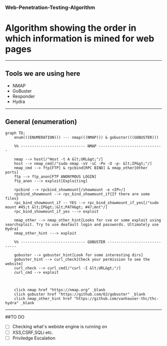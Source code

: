 ### Web-Penetration-Testing-Algorithm
# Algorithm showing the order in which information is mined for web pages

---

## Tools we are using here
- NMAP
- GoBuster
- Responder
- Hydra

---

## General (enumeration)

```mermaid
graph TD;
    enum(((ENUMERATION))) --- nmap(((NMAP))) & gobuster(((GOBUSTER))) 
    
    %% ----------------------------- NMAP -----------------------------
    
    nmap --> host[/"Host -t A &lt;URL&gt;"/] 
    host --> nmap_cmd[/"sudo nmap -sV -sC -Pn -O -p- &lt;IP&gt;"/]
    nmap_cmd --> ftp[FTP] & rpcbind[RPC BIND] & nmap_other[Other ports]
    ftp --> ftp_anon[FTP ANONYMOUS LOGIN]
    ftp_anon ---> exploit[Exploiting]
    
    rpcbind --> rpcbind_showmount[/showmount -e <IP>/]
    rpcbind_showmount --> rpc_bind_showmount_if{If there are some files}
    rpc_bind_showmount_if -- YES --> rpc_bind_showmount_if_yes[/"sudo mount #45;t &lt;IP&gt;:&lt;PATH&gt; #47;mnt"/]
    rpc_bind_showmount_if_yes ---> exploit
    
    nmap_other --> nmap_other_hint[Looks for cve or some exploit using searchsploit. Try to use deafault login and passwords. Ultimately use Hydra]
    nmap_other_hint ---> exploit
    
    %% ----------------------------- GOBUSTER -----------------------------
    
    gobuster --> gobuster_hint[Look for some interesting dirs]
    gobuster_hint --> curl_check[Check your permission to see the website]
    curl_check --> curl_cmd[/"curl -I &lt;URL&gt;"/]
    curl_cmd --> exploit
    
    
    
    click nmap href "https://nmap.org" _blank
    click gobuster href "https://github.com/OJ/gobuster" _blank
    click nmap_other_hint href "https://github.com/vanhauser-thc/thc-hydra" _blank
```
---
##TO DO
-[ ] Checking what's webiste engine is running on
-[ ] XSS,CSRF,SQLi etc.
-[ ] Priviledge Escalation
